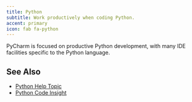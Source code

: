 ```yaml
---
title: Python
subtitle: Work productively when coding Python.
accent: primary
icon: fab fa-python
---
```


PyCharm is focused on productive Python development, with many IDE
facilities specific to the Python language.

## See Also
- [Python Help Topic](https://www.jetbrains.com/help/pycharm/python.html)
- [Python Code Insight](https://www.jetbrains.com/help/pycharm/python-code-insight.html)
